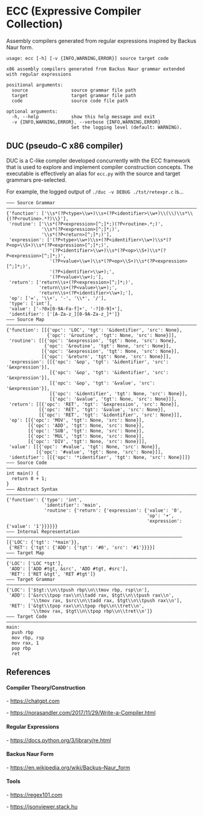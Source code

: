 # ECC (Expressive Compiler Collection)
Assembly compilers generated from regular expressions inspired by Backus Naur form.
```
usage: ecc [-h] [-v {INFO,WARNING,ERROR}] source target code

x86 assembly compilers generated from Backus Naur grammar extended with regular expressions

positional arguments:
  source                source grammar file path
  target                target grammar file path
  code                  source code file path

optional arguments:
  -h, --help            show this help message and exit
  -v {INFO,WARNING,ERROR}, --verbose {INFO,WARNING,ERROR}
                        Set the logging level (default: WARNING).
```


## DUC (pseudo-C x86 compiler)
DUC is a C-like compiler developed concurrently with the ECC framework that is used to explore and implement compiler construction concepts. The executable is effectively an alias for `ecc.py` with the source and target grammars pre-selected.

For example, the logged output of `./duc -v DEBUG ./tst/retexpr.c` is...

```
――― Source Grammar ――――――――――――――――――――――――――――――――――――――――――――――――――――――――――――――――――――――――――
{'function': ['\\s*(?P<type>\\w+)\\s+(?P<identifier>\\w+)\\(\\)\\s*\\{(?P<routine>.*?)\\}'],
 'routine': ['\\s*(?P<expression>[^;]*;)(?P<routine>.*;)',
             '\\s*(?P<expression>[^;]*;)',
             '\\s*(?P<return>[^;]*;)'],
 'expression': ['(?P<type>\\w+)\\s+(?P<identifier>\\w+)\\s*(?P<op>\\S+)\\s*(?P<expression>[^;]*;)',
                '(?P<identifier>\\w+)\\s*(?P<op>\\S+)\\s*(?P<expression>[^;]*;)',
                '(?P<value>\\w+)\\s*(?P<op>\\S+)\\s*(?P<expression>[^;]*;)',
                '(?P<identifier>\\w+);',
                '(?P<value>\\w+);'],
 'return': ['return\\s+(?P<expression>[^;]*;)',
            'return\\s+(?P<value>\\w+);',
            'return\\s+(?P<identifier>\\w+);'],
 'op': ['=', '\\+', '-', '\\*', '/'],
 'type': ['int'],
 'value': ['-?0x[0-9A-Fa-f]+', '-?[0-9]+'],
 'identifier': ['[A-Za-z_][0-9A-Za-z_]*']}
――― Source Map ――――――――――――――――――――――――――――――――――――――――――――――――――――――――――――――――――――――――――――――
{'function': [[{'opc': 'LOC', 'tgt': '&identifier', 'src': None},
               {'opc': '&routine', 'tgt': None, 'src': None}]],
 'routine': [[{'opc': '&expression', 'tgt': None, 'src': None},
              {'opc': '&routine', 'tgt': None, 'src': None}],
             [{'opc': '&expression', 'tgt': None, 'src': None}],
             [{'opc': '&return', 'tgt': None, 'src': None}]],
 'expression': [[{'opc': '&op', 'tgt': '&identifier', 'src': '&expression'}],
                [{'opc': '&op', 'tgt': '&identifier', 'src': '&expression'}],
                [{'opc': '&op', 'tgt': '&value', 'src': '&expression'}],
                [{'opc': '&identifier', 'tgt': None, 'src': None}],
                [{'opc': '&value', 'tgt': None, 'src': None}]],
 'return': [[{'opc': 'RET', 'tgt': '&expression', 'src': None}],
            [{'opc': 'RET', 'tgt': '&value', 'src': None}],
            [{'opc': 'RET', 'tgt': '&identifier', 'src': None}]],
 'op': [[{'opc': 'MOV', 'tgt': None, 'src': None}],
        [{'opc': 'ADD', 'tgt': None, 'src': None}],
        [{'opc': 'SUB', 'tgt': None, 'src': None}],
        [{'opc': 'MUL', 'tgt': None, 'src': None}],
        [{'opc': 'DIV', 'tgt': None, 'src': None}]],
 'value': [[{'opc': '#value', 'tgt': None, 'src': None}],
           [{'opc': '#value', 'tgt': None, 'src': None}]],
 'identifier': [[{'opc': '*identifier', 'tgt': None, 'src': None}]]}
――― Source Code ―――――――――――――――――――――――――――――――――――――――――――――――――――――――――――――――――――――――――――――
int main() {
  return 0 + 1;
}
――― Abstract Syntax ―――――――――――――――――――――――――――――――――――――――――――――――――――――――――――――――――――――――――
{'function': {'type': 'int',
              'identifier': 'main',
              'routine': {'return': {'expression': {'value': '0',
                                                    'op': '+',
                                                    'expression': {'value': '1'}}}}}}
――― Internal Representation ―――――――――――――――――――――――――――――――――――――――――――――――――――――――――――――――――
[{'LOC': {'tgt': '*main'}},
 {'RET': {'tgt': {'ADD': {'tgt': '#0', 'src': '#1'}}}}]
――― Target Map ――――――――――――――――――――――――――――――――――――――――――――――――――――――――――――――――――――――――――――――
{'LOC': ['LOC *tgt'],
 'ADD': ['ADD #tgt, &src', 'ADD #tgt, #src'],
 'RET': ['RET &tgt', 'RET #tgt']}
――― Target Grammar ――――――――――――――――――――――――――――――――――――――――――――――――――――――――――――――――――――――――――
{'LOC': ['$tgt:\\n\\tpush rbp\\n\\tmov rbp, rsp\\n'],
 'ADD': ['&src\\tpop rax\\n\\tadd rax, $tgt\\n\\tpush rax\\n',
         '\\tmov rax, $src\\n\\tadd rax, $tgt\\n\\tpush rax\\n'],
 'RET': ['&tgt\\tpop rax\\n\\tpop rbp\\n\\tret\\n',
         '\\tmov rax, $tgt\\n\\tpop rbp\\n\\tret\\n']}
――― Target Code ―――――――――――――――――――――――――――――――――――――――――――――――――――――――――――――――――――――――――――――
main:
  push rbp
  mov rbp, rsp
  mov rax, 1
  pop rbp
  ret
```


## References
#### Compiler Theory/Construction
\- https://chatgpt.com

\- https://norasandler.com/2017/11/29/Write-a-Compiler.html

#### Regular Expressions
\- https://docs.python.org/3/library/re.html

#### Backus Naur Form
\- https://en.wikipedia.org/wiki/Backus–Naur_form

#### Tools
\- https://regex101.com

\- https://jsonviewer.stack.hu
